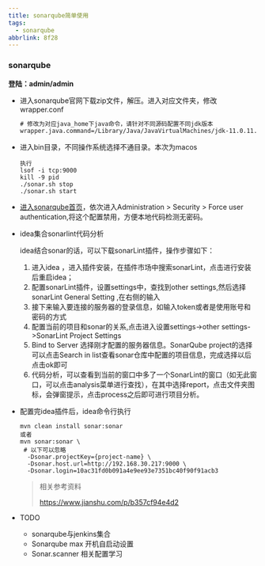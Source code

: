 ```yaml
---
title: sonarqube简单使用
tags:
  - sonarqube
abbrlink: 8f28
---
```


### sonarqube

**登陆：admin/admin**

- 进入sonarqube官网下载zip文件，解压。进入对应文件夹，修改wrapper.conf

  ~~~xml
  # 修改为对应java_home下java命令，请针对不同源码配置不同jdk版本
  wrapper.java.command=/Library/Java/JavaVirtualMachines/jdk-11.0.11.jdk/Contents/Home/bin/java
  ~~~

- 进入bin目录，不同操作系统选择不通目录。本次为macos

  ~~~
  执行
  lsof -i tcp:9000
  kill -9 pid
  ./sonar.sh stop
  ./sonar.sh start
  ~~~

- [进入sonarqube首页](http://localhost:9000/)，依次进入Administration > Security > Force user authentication,将这个配置禁用，方便本地代码检测无密码。

- idea集合sonarlint代码分析

  idea结合sonar的话，可以下载sonarLint插件，操作步骤如下：

  1. 进入idea ，进入插件安装，在插件市场中搜索sonarLint，点击进行安装后重启idea；
  2. 配置sonarLint插件，设置settings中，查找到other settings,然后选择sonarLint General Setting ,在右侧的输入
  3. 接下来输入要连接的服务器的登录信息，如输入token或者是使用账号和密码的方式
  4. 配置当前的项目和sonar的关系,点击进入设置settings->other settings->SonarLint Project Settings
  5. Bind to Server 选择刚才配置的服务器信息。SonarQube project的选择可以点击Search in list查看sonar仓库中配置的项目信息，完成选择以后点击ok即可
  6. 代码分析，可以查看到当前的窗口中多了一个SonarLint的窗口（如无此窗口，可以点击analysis菜单进行查找），在其中选择report，点击文件夹图标，会弹窗提示，点击process之后即可进行项目分析。

- 配置完idea插件后，idea命令行执行

  ~~~
  mvn clean install sonar:sonar
  或者
  mvn sonar:sonar \
   # 以下可以忽略
    -Dsonar.projectKey={project-name} \
    -Dsonar.host.url=http://192.168.30.217:9000 \
    -Dsonar.login=10ac31fd0b091a4e9ee93e7351bc40f90f91acb3
  ~~~

  > 相关参考资料
  >
  > https://www.jianshu.com/p/b357cf94e4d2

- TODO

   - sonarqube与jenkins集合
   - Sonarqube max 开机自启动设置
   - Sonar.scanner 相关配置学习
